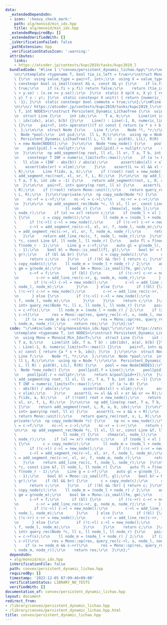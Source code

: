 ```yaml
---
data:
  _extendedDependsOn:
  - icon: ':heavy_check_mark:'
    path: alg/monoid/min_idx.hpp
    title: alg/monoid/min_idx.hpp
  _extendedRequiredBy: []
  _extendedVerifiedWith: []
  _isVerificationFailed: false
  _pathExtension: hpp
  _verificationStatusIcon: ':warning:'
  attributes:
    links:
    - https://atcoder.jp/contests/kupc2019/tasks/kupc2019_l
  bundledCode: "#line 1 \"convex/persistent_dynamic_lichao.hpp\"\n\r\n#line 2 \"alg/monoid/min_idx.hpp\"\
    \n\r\ntemplate <typename T, bool tie_is_left = true>\r\nstruct Monoid_Min_Idx\
    \ {\r\n  using value_type = pair<T, int>;\r\n  using X = value_type;\r\n  static\
    \ constexpr bool is_small(const X& x, const X& y) {\r\n    if (x.fi < y.fi) return\
    \ true;\r\n    if (x.fi > y.fi) return false;\r\n    return (tie_is_left ? (x.se\
    \ < y.se) : (x.se >= y.se));\r\n  }\r\n  static X op(X x, X y) { return (is_small(x,\
    \ y) ? x : y); }\r\n  static constexpr X unit() { return {numeric_limits<T>::max(),\
    \ -1}; }\r\n  static constexpr bool commute = true;\r\n};\r\n#line 3 \"convex/persistent_dynamic_lichao.hpp\"\
    \n\r\n// https://atcoder.jp/contests/kupc2019/tasks/kupc2019_l\r\ntemplate <typename\
    \ T, int NODES>\r\nstruct Persistent_Dynamic_LiChaoTree {\r\n  using Mono = Monoid_Min_Idx<T>;\r\
    \n  struct Line {\r\n    int idx;\r\n    T a, b;\r\n    Line(int idx, T a, T b)\
    \ : idx(idx), a(a), b(b) {}\r\n    Line() : Line(-1, 0, numeric_limits<T>::max())\
    \ {}\r\n    pair<T, int> operator()(T x) const { return {a * x + b, idx}; }\r\n\
    \  };\r\n\r\n  struct Node {\r\n    Line f;\r\n    Node *l, *r;\r\n  };\r\n\r\n\
    \  Node *pool;\r\n  int pid;\r\n  ll L, R;\r\n\r\n  using np = Node *;\r\n\r\n\
    \  Persistent_Dynamic_LiChaoTree(ll L, ll R) : pid(0), L(L), R(R) {\r\n    pool\
    \ = new Node[NODES];\r\n  }\r\n\r\n  Node *new_node() {\r\n    pool[pid].f = Line();\r\
    \n    pool[pid].l = nullptr;\r\n    pool[pid].r = nullptr;\r\n    return &(pool[pid++]);\r\
    \n  }\r\n\r\n  np add_segment(np root, ll xl, ll xr, T a, T b, int idx = -1) {\r\
    \n    constexpr T INF = numeric_limits<T>::max();\r\n    if (a != 0) {\r\n   \
    \   ll xlim = (INF - abs(b)) / abs(a);\r\n      assert(abs(xl) < xlim);\r\n  \
    \    assert(abs(xr) < xlim);\r\n    }\r\n    assert(L <= xl && xl < xr && xr <=\
    \ R);\r\n    Line f(idx, a, b);\r\n    if (!root) root = new_node();\r\n    return\
    \ add_segment_rec(root, xl, xr, f, L, R);\r\n  }\r\n\r\n  np add_line(np root,\
    \ T a, T b, int idx = -1) {\r\n    return add_segment(root, L, R, a, b, idx);\r\
    \n  }\r\n\r\n  pair<T, int> query(np root, ll x) {\r\n    assert(L <= x && x <\
    \ R);\r\n    if (!root) return Mono::unit();\r\n    return query_rec(root, x,\
    \ L, R);\r\n  }\r\n\r\nprivate:\r\n  np copy_node(Node *c) {\r\n    np nc = new_node();\r\
    \n    nc->f = c->f;\r\n    nc->l = c->l;\r\n    nc->r = c->r;\r\n    return nc;\r\
    \n  }\r\n\r\n  np add_segment_rec(Node *c, ll xl, ll xr, const Line &f, ll node_l,\r\
    \n                     ll node_r) {\r\n    chmax(xl, node_l);\r\n    chmin(xr,\
    \ node_r);\r\n    if (xl >= xr) return c;\r\n    if (node_l < xl || xr < node_r)\
    \ {\r\n      c = copy_node(c);\r\n      ll node_m = (node_l + node_r) / 2;\r\n\
    \      if (!c->l) c->l = new_node();\r\n      if (!c->r) c->r = new_node();\r\n\
    \      c->l = add_segment_rec(c->l, xl, xr, f, node_l, node_m);\r\n      c->r\
    \ = add_segment_rec(c->r, xl, xr, f, node_m, node_r);\r\n      return c;\r\n \
    \   }\r\n    return add_line_rec(c, f, node_l, node_r);\r\n  }\r\n\r\n  np add_line_rec(Node\
    \ *c, const Line &f, ll node_l, ll node_r) {\r\n    auto fl = f(node_l), fr =\
    \ f(node_r - 1);\r\n    Line g = c->f;\r\n    auto gl = g(node_l), gr = g(node_r\
    \ - 1);\r\n    bool bl = Mono::is_small(fl, gl);\r\n    bool br = Mono::is_small(fr,\
    \ gr);\r\n    if (bl && br) {\r\n      c = copy_node(c);\r\n      c->f = f;\r\n\
    \      return c;\r\n    }\r\n    if (!bl && !br) { return c; }\r\n\r\n    c =\
    \ copy_node(c);\r\n    ll node_m = (node_l + node_r) / 2;\r\n    auto fm = f(node_m),\
    \ gm = g(node_m);\r\n    bool bm = Mono::is_small(fm, gm);\r\n    if (bm) {\r\n\
    \      c->f = f;\r\n      if (bl) {\r\n        if (!c->r) c->r = new_node();\r\
    \n        c->r = add_line_rec(c->r, g, node_m, node_r);\r\n      } else {\r\n\
    \        if (!c->l) c->l = new_node();\r\n        c->l = add_line_rec(c->l, g,\
    \ node_l, node_m);\r\n      }\r\n    } else {\r\n      if (!bl) {\r\n        if\
    \ (!c->r) c->r = new_node();\r\n        c->r = add_line_rec(c->r, f, node_m, node_r);\r\
    \n      } else {\r\n        if (!c->l) c->l = new_node();\r\n        c->l = add_line_rec(c->l,\
    \ f, node_l, node_m);\r\n      }\r\n    }\r\n    return c;\r\n  }\r\n\r\n  pair<T,\
    \ int> query_rec(Node *c, ll x, ll node_l, ll node_r) {\r\n    pair<T, int> res\
    \ = c->f(x);\r\n    ll node_m = (node_l + node_r) / 2;\r\n    if (x < node_m &&\
    \ c->l)\r\n      res = Mono::op(res, query_rec(c->l, x, node_l, node_m));\r\n\
    \    if (x >= node_m && c->r)\r\n      res = Mono::op(res, query_rec(c->r, x,\
    \ node_m, node_r));\r\n    return res;\r\n  }\r\n};\n"
  code: "\r\n#include \"alg/monoid/min_idx.hpp\"\r\n\r\n// https://atcoder.jp/contests/kupc2019/tasks/kupc2019_l\r\
    \ntemplate <typename T, int NODES>\r\nstruct Persistent_Dynamic_LiChaoTree {\r\
    \n  using Mono = Monoid_Min_Idx<T>;\r\n  struct Line {\r\n    int idx;\r\n   \
    \ T a, b;\r\n    Line(int idx, T a, T b) : idx(idx), a(a), b(b) {}\r\n    Line()\
    \ : Line(-1, 0, numeric_limits<T>::max()) {}\r\n    pair<T, int> operator()(T\
    \ x) const { return {a * x + b, idx}; }\r\n  };\r\n\r\n  struct Node {\r\n   \
    \ Line f;\r\n    Node *l, *r;\r\n  };\r\n\r\n  Node *pool;\r\n  int pid;\r\n \
    \ ll L, R;\r\n\r\n  using np = Node *;\r\n\r\n  Persistent_Dynamic_LiChaoTree(ll\
    \ L, ll R) : pid(0), L(L), R(R) {\r\n    pool = new Node[NODES];\r\n  }\r\n\r\n\
    \  Node *new_node() {\r\n    pool[pid].f = Line();\r\n    pool[pid].l = nullptr;\r\
    \n    pool[pid].r = nullptr;\r\n    return &(pool[pid++]);\r\n  }\r\n\r\n  np\
    \ add_segment(np root, ll xl, ll xr, T a, T b, int idx = -1) {\r\n    constexpr\
    \ T INF = numeric_limits<T>::max();\r\n    if (a != 0) {\r\n      ll xlim = (INF\
    \ - abs(b)) / abs(a);\r\n      assert(abs(xl) < xlim);\r\n      assert(abs(xr)\
    \ < xlim);\r\n    }\r\n    assert(L <= xl && xl < xr && xr <= R);\r\n    Line\
    \ f(idx, a, b);\r\n    if (!root) root = new_node();\r\n    return add_segment_rec(root,\
    \ xl, xr, f, L, R);\r\n  }\r\n\r\n  np add_line(np root, T a, T b, int idx = -1)\
    \ {\r\n    return add_segment(root, L, R, a, b, idx);\r\n  }\r\n\r\n  pair<T,\
    \ int> query(np root, ll x) {\r\n    assert(L <= x && x < R);\r\n    if (!root)\
    \ return Mono::unit();\r\n    return query_rec(root, x, L, R);\r\n  }\r\n\r\n\
    private:\r\n  np copy_node(Node *c) {\r\n    np nc = new_node();\r\n    nc->f\
    \ = c->f;\r\n    nc->l = c->l;\r\n    nc->r = c->r;\r\n    return nc;\r\n  }\r\
    \n\r\n  np add_segment_rec(Node *c, ll xl, ll xr, const Line &f, ll node_l,\r\n\
    \                     ll node_r) {\r\n    chmax(xl, node_l);\r\n    chmin(xr,\
    \ node_r);\r\n    if (xl >= xr) return c;\r\n    if (node_l < xl || xr < node_r)\
    \ {\r\n      c = copy_node(c);\r\n      ll node_m = (node_l + node_r) / 2;\r\n\
    \      if (!c->l) c->l = new_node();\r\n      if (!c->r) c->r = new_node();\r\n\
    \      c->l = add_segment_rec(c->l, xl, xr, f, node_l, node_m);\r\n      c->r\
    \ = add_segment_rec(c->r, xl, xr, f, node_m, node_r);\r\n      return c;\r\n \
    \   }\r\n    return add_line_rec(c, f, node_l, node_r);\r\n  }\r\n\r\n  np add_line_rec(Node\
    \ *c, const Line &f, ll node_l, ll node_r) {\r\n    auto fl = f(node_l), fr =\
    \ f(node_r - 1);\r\n    Line g = c->f;\r\n    auto gl = g(node_l), gr = g(node_r\
    \ - 1);\r\n    bool bl = Mono::is_small(fl, gl);\r\n    bool br = Mono::is_small(fr,\
    \ gr);\r\n    if (bl && br) {\r\n      c = copy_node(c);\r\n      c->f = f;\r\n\
    \      return c;\r\n    }\r\n    if (!bl && !br) { return c; }\r\n\r\n    c =\
    \ copy_node(c);\r\n    ll node_m = (node_l + node_r) / 2;\r\n    auto fm = f(node_m),\
    \ gm = g(node_m);\r\n    bool bm = Mono::is_small(fm, gm);\r\n    if (bm) {\r\n\
    \      c->f = f;\r\n      if (bl) {\r\n        if (!c->r) c->r = new_node();\r\
    \n        c->r = add_line_rec(c->r, g, node_m, node_r);\r\n      } else {\r\n\
    \        if (!c->l) c->l = new_node();\r\n        c->l = add_line_rec(c->l, g,\
    \ node_l, node_m);\r\n      }\r\n    } else {\r\n      if (!bl) {\r\n        if\
    \ (!c->r) c->r = new_node();\r\n        c->r = add_line_rec(c->r, f, node_m, node_r);\r\
    \n      } else {\r\n        if (!c->l) c->l = new_node();\r\n        c->l = add_line_rec(c->l,\
    \ f, node_l, node_m);\r\n      }\r\n    }\r\n    return c;\r\n  }\r\n\r\n  pair<T,\
    \ int> query_rec(Node *c, ll x, ll node_l, ll node_r) {\r\n    pair<T, int> res\
    \ = c->f(x);\r\n    ll node_m = (node_l + node_r) / 2;\r\n    if (x < node_m &&\
    \ c->l)\r\n      res = Mono::op(res, query_rec(c->l, x, node_l, node_m));\r\n\
    \    if (x >= node_m && c->r)\r\n      res = Mono::op(res, query_rec(c->r, x,\
    \ node_m, node_r));\r\n    return res;\r\n  }\r\n};"
  dependsOn:
  - alg/monoid/min_idx.hpp
  isVerificationFile: false
  path: convex/persistent_dynamic_lichao.hpp
  requiredBy: []
  timestamp: '2022-12-05 07:09:46+09:00'
  verificationStatus: LIBRARY_NO_TESTS
  verifiedWith: []
documentation_of: convex/persistent_dynamic_lichao.hpp
layout: document
redirect_from:
- /library/convex/persistent_dynamic_lichao.hpp
- /library/convex/persistent_dynamic_lichao.hpp.html
title: convex/persistent_dynamic_lichao.hpp
---
```

